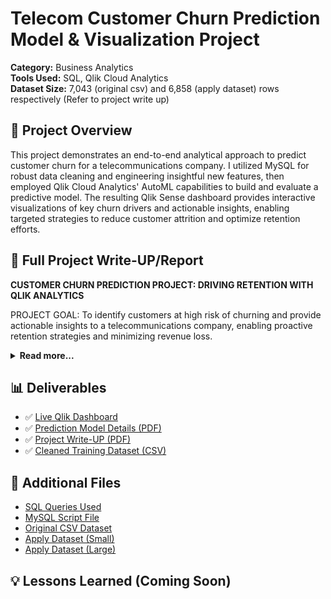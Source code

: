 # Telecom Customer Churn Prediction Model & Visualization Project

**Category:** Business Analytics  
**Tools Used:** SQL, Qlik Cloud Analytics  
**Dataset Size:** 7,043 (original csv) and 6,858 (apply dataset) rows respectively (Refer to project write up)

## 📌 Project Overview
This project demonstrates an end-to-end analytical approach to predict customer churn for a telecommunications company. I utilized MySQL for robust data cleaning and engineering insightful new features, then employed Qlik Cloud Analytics' AutoML capabilities to build and evaluate a predictive model. The resulting Qlik Sense dashboard provides interactive visualizations of key churn drivers and actionable insights, enabling targeted strategies to reduce customer attrition and optimize retention efforts.

## 📄 Full Project Write-UP/Report
<p>
  <strong>CUSTOMER CHURN PREDICTION PROJECT: DRIVING RETENTION WITH QLIK ANALYTICS</strong>
</p>
<p>
  PROJECT GOAL: To identify customers at high risk of churning and provide actionable insights to a telecommunications company, enabling proactive retention strategies and minimizing revenue loss.
</p>

<details>
  <summary><strong>Read more...</strong></summary>
  <p>
    Customer churn is a critical challenge for subscription-based businesses, directly impacting revenue and growth. Understanding why customers leave and who is likely to leave allows companies to intervene effectively. This project demonstrates an end-to-end analytical approach to tackle this business problem.
  </p>
  <h4>Data Source &amp; Preparation</h4>
  <p>
    The project utilized a comprehensive Telecom Customer Churn Dataset obtained from Kaggle (Attached below), containing various customer attributes, service usage patterns, and billing information. After downloading from Kaggle I looked over the dataset realizing that the data quality all in all was pretty good. However, I saw some areas that I felt needed some cleaning. I also had a few ideas about new columns I could add to the dataset. I fired up Gemini and requested the Gen AI to convert the csv file I had downloaded into a SQL script that I could then use in MySQL Workbench to clean up the file. I also used Gemini and its fellow LLM Chat GPT to generate the apply datasets which were used for predictions after the Qlik ML model had been trained on the original telecom churn dataset. These apply datasets consisted of all the same columns as the original that was used to train the model, however this time the data in all the columns but the churn column (intentionally left blank for the model to predict) was randomized data that fit the structure of the original database. The first apply dataset was used as a trial run with only 500 rows of data before moving onto a larger dataset where this time I asked Gemini to generate an apply data set with between 5,000 to 7,000 rows of new data. Gemini kindly obliged and delivered me a brand new apply dataset with 6,858 rows which was then fed into the prediction model to provide the new churn prediction data used to develop the visualizations in the deliverables section. The final area in which I utilized Gen AI was to help with the initial SQL queries exclusively the DECIMAL, REPLACE, and REGEXP queries virtually all of which were within just the first 3-4 set up queries, the remainder of the SQL queries were written without the assistance of LLM’s.
  </p>
  <h4>Data Cleaning &amp; Feature Engineering in MySQL</h4>
  <p>
    Once I had my SQL script loaded into MySQL I then began querying, cleaning, and the creation of new, insightful features directly within a MySQL database environment. This ensured the dataset was optimized for predictive modeling and provided richer analytical dimensions.
  </p>
  <p>
    <strong>Initial Cleaning and Type Conversion of Total Charges:</strong> The Total Charges column initially contained non-numeric values (empty strings), preventing direct numerical analysis. To address this, all empty string values (and strings with only spaces, and NULLs) in Total Charges were updated to '0'. Any remaining non-numeric characters (like '$', ',') were removed. Finally, the Total Charges column was successfully converted to a DECIMAL (10, 2) data type, allowing for accurate mathematical operations.
  </p>
  <p>
    <strong>Engineering New Features:</strong> I added four new features to the telco_customer_churn table to enhance the predictive power of the model:
  </p>
  <ul>
    <li><strong>Tenure Months Binned:</strong> The tenure column (in months) was transformed into categorical bins: '0-12 Months', '13-24 Months', '25-48 Months', '49-72 Months', and '72+ Months'. This allowed for analyzing churn patterns across distinct customer lifecycle stages.</li>
    <li><strong>Total Service Addons:</strong> An integer column quantifying the number of additional services (OnlineSecurity, OnlineBackup, DeviceProtection, TechSupport, StreamingTV, StreamingMovies) a customer subscribed to. This feature helps assess customer engagement.</li>
    <li><strong>Has Paperless Electronic Payment:</strong> A binary indicator (0 or 1, later converted to 'No'/'Yes') flagging customers who use both 'PaperlessBilling' and 'Electronic check' as their PaymentMethod. This specific combination was hypothesized to be linked to higher churn rates.</li>
    <li><strong>Average Monthly Charge Per Tenure:</strong> A continuous numerical feature calculating the customer's average monthly spending over their entire tenure (TotalCharges / tenure). For new customers with tenure = 0, their MonthlyCharges value was used to avoid division by zero. This metric provides insight into consistent financial engagement. The column was set to DECIMAL (15, 6) for precision.</li>
  </ul>
  <p>
    <strong>Standardizing Categorical Values:</strong> For consistency and readability, the Senior Citizen and Has Paperless Electronic Payment columns, which contained '0' and '1' values, were converted to 'No' and 'Yes' respectively, and their data types were updated to VARCHAR (3).
  </p>
  <p>
    <strong>Column Renaming:</strong> Finally, the newly engineered columns were renamed to remove underscores, aligning with the naming of the columns in the rest of the table for easier use in analytics platforms (e.g., Tenure_Months_Binned became TenureMonthsBinned).
  </p>
  <p>
    <strong>Final SQL Queries Used:</strong> The complete and final SQL statements used for these transformations are provided in the project's GitHub repository.
  </p>
  <h4>Predictive Modeling with Qlik ML Prediction</h4>
  <p>
    Leveraging Qlik Cloud Analytics' ML experiment and prediction capabilities, I developed a binary classification model to predict customer churn. Qlik ML streamlines the machine learning process, allowing for rapid model development and deployment without extensive coding (or really any coding for that matter), which is ideal for an analyst focused on business outcomes.
  </p>
  <p>
    The platform automatically explored and trained multiple algorithms, including CatBoost Classification, LightGBM Classification, XGBoost Classification, Random Forest Classification, and Logistic Regression, to identify the best-performing model. The dataset was split into training and a stratified holdout set (20%) to ensure unbiased evaluation of the model's performance on unseen data.
  </p>
  <h4>Key Findings &amp; Model Performance</h4>
  <p>
    The CatBoost Classification model (v01_CATBC_01_02) emerged as the top performer on the holdout dataset, demonstrating strong predictive capabilities.
  </p>
  <p><strong>Key Performance Metrics (on Holdout Data):</strong></p>
  <ul>
    <li><strong>F1-Score:</strong> 0.613 (A balanced measure of precision and recall, indicating a good trade-off between identifying actual churners and minimizing false positives.)</li>
    <li><strong>AUC (Area Under the Curve):</strong> 0.827 (A strong indicator of the model's ability to distinguish between churning and non-churning customers across various thresholds.)</li>
    <li><strong>Accuracy:</strong> 0.749</li>
    <li><strong>Recall:</strong> 0.749 (The model successfully identified approximately 75% of actual churners.)</li>
    <li><strong>Precision:</strong> 0.519 (Approximately 52% of customers predicted to churn did.)</li>
  </ul>
  <p><strong>Top Predictive Features:</strong> Qlik ML provides critical insights into the features most influential in predicting churn. The most impactful factors were:</p>
  <ul>
    <li><strong>Contract Type:</strong> This was the most significant predictor, highlighting that customers on month-to-month contracts are significantly more prone to churn compared to those on longer-term agreements.</li>
    <li><strong>Tenure:</strong> The length of time a customer has been with the service plays a substantial role, often indicating loyalty or early-stage risk.</li>
    <li><strong>Internet Service Type:</strong> The specific internet service package a customer subscribes to also strongly influences their likelihood of churning.</li>
    <li><strong>Total Charges:</strong> The cumulative amount billed to a customer over their tenure.</li>
  </ul>
  <h4>Actionable Insights &amp; Recommendations</h4>
  <p>
    Based on the model's insights, the following actionable recommendations could be made to mitigate churn:
  </p>
  <ul>
    <li><strong>Targeted Retention Programs for Month-to-month Customers:</strong> Develop specific incentives, loyalty/reward programs, focused marketing and promotional efforts. (e.g., discounts for signing a 1-year contract, exclusive service upgrades when committing to a longer-term deal, etc.) to encourage month-to-month customers to commit to longer-term plans.</li>
    <li><strong>Early Intervention for New Customers:</strong> Monitor new customers closely, especially those within their first few months of service, and proactively address any potential issues or offer onboarding support to improve early retention. A strong balance must be found between being over attentive to new customers on short term deals as to not lose out on those who have remained loyal customers for a long period of time, therefore shifting the risk of churn to those who have been subscribed for longer.</li>
    <li><strong>Service Quality Review by Internet Type:</strong> Increase resources to investigate potential service quality issues or dissatisfaction among customers with specific internet service types and implement improvements or offer alternative solutions.</li>
    <li><strong>Value-Based Offers for High-Spending Customers:</strong> For customers with high total charges, ensure they perceive adequate value for their spending. Consider personalized offers or loyalty benefits to reinforce their commitment and reward their loyalty to the company as tenure appeared to be the biggest influence on churn.</li>
  </ul>
  <h4>Dashboards &amp; Visualizations</h4>
  <p>
    To make these insights accessible and actionable, I developed interactive dashboards in Qlik Sense. These dashboards allow users to explore predicted churn patterns, identify at-risk customer segments, and understand the drivers of predicted churn visually.
  </p>
  <h4>Qlik Dashboard</h4>
  <p>The dashboard features several key visualizations:</p>
  <ul>
    <li><strong>Predicted Cancellations &amp; Churn Rate (KPIs):</strong> These Key Performance Indicators provide an immediate executive summary. They show the total number of customers predicted to churn out of the total 6k+ customers and the overall predicted churn rate, offering a quick snapshot of the scale of the retention challenge.</li>
    <li><strong>Impact of Contract Type on Predicted Churn (Stacked Bar Chart):</strong> This chart vividly illustrates how different contract types correlate with predicted churn. By showing the proportion of predicted churners within each contract term (Month-to-month, one year, two year), it highlights that customers on month-to-month contracts represent the largest segment of predicted churn, emphasizing where retention efforts should be prioritized. When selecting only the month-to-month bar in the interactive dashboard you will realize the churn rate jumps tremendously to just above 32%!</li>
    <li><strong>Tenure's Influence on Churn Risk (SHAP Analysis) (Scatter Plot with SHAP Values):</strong> This visualization delves into the individual impact of customer tenure on churn predictions. Each point represents a customer, with their tenure on the X-axis and the tenure's SHAP value (impact on churn prediction) on the Y-axis. It clearly shows that lower tenure (new customers) positively contributes to churn likelihood, while higher tenure generally reduces it, guiding lifecycle-based retention strategies. The text box conveniently located underneath provides a clear explanation of SHAP values for easy interpretation.</li>
    <li><strong>Distribution of Predicted Churn Across Total Charges (Area Chart):</strong> This chart displays the density of predicted churners and non-churners across various ranges of Total Charges. It helps identify specific cumulative spending tiers where churn is more prevalent, such as the early stages of a customer's journey characterized by low total charges. This insight can inform strategies related to initial customer value perception and engagement.</li>
  </ul>
  <h4>Future Predictions &amp; Operationalization</h4>
  <p>
    The trained and deployed Qlik ML model can be used to generate real-time or batch predictions on new customer data, allowing a company to identify at-risk customers before they churn. This proactive approach enables timely interventions and resource allocation.
  </p>
  <p>
    This model could be used in ongoing forecasting or predictions, such as with enough training becoming integrated into daily operations to flag customers whose data may suggest that they are at risk of churning and an ideal course of action may be to include them in a customer retention focused program/marketing ploy by the company. Another use could be general weekly/monthly reports such as reports that list the top 100 customers at the highest risk of churn.
  </p>
  <h4>Conclusion</h4>
  <p>
    This Customer Churn Prediction project demonstrates my ability to leverage database querying tools and languages such as SQL and advanced analytics tools like Qlik ML to solve real-world business problems. By transforming raw data into predictive insights and actionable recommendations.
  </p>
</details>

## 📊 Deliverables

- ✅ [Live Qlik Dashboard]([https://(https://gblqb7f3bd41gee.us.qlikcloud.com/sense/app/d794c809-0f35-4927-8d5d-1c1861d31197/sheet/pjxayjG/state/analysis))
- ✅ [Prediction Model Details (PDF)](../../../assets/ChurnPredictionModelReport.pdf)
- ✅ [Project Write-UP (PDF)](../../../assets/ProjectWriteup.pdf)
- ✅ [Cleaned Training Dataset (CSV)](../../../assets/TelecomChurnDataCleanedinSQL.csv)

## 📄 Additional Files

- [SQL Queries Used](../../../assets/SQLQueriesUsed.pdf)
- [MySQL Script File](../../../assets/telco_customer_churn-2.sql)
- [Original CSV Dataset](../../../assets/OriginalTelecomKaggleDataset.csv)
- [Apply Dataset (Small)](../../../assets/Telcom_Churn_Simulated_Apply_Dataset.csv)
- [Apply Dataset (Large)](../../../assets/Telcom_Churn_Simulated_Apply_Dataset_Large.csv)


## 💡 Lessons Learned (Coming Soon)

